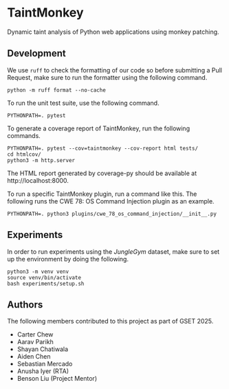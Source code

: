 # TaintMonkey
Dynamic taint analysis of Python web applications using monkey patching.

## Development
We use `ruff` to check the formatting of our code so before submitting a Pull Request, make sure to run the formatter using the following command.

```
python -m ruff format --no-cache
```

To run the unit test suite, use the following command.

```
PYTHONPATH=. pytest
```

To generate a coverage report of TaintMonkey, run the following commands.

```
PYTHONPATH=. pytest --cov=taintmonkey --cov-report html tests/
cd htmlcov/
python3 -m http.server
```

The HTML report generated by coverage-py should be available at http://localhost:8000.

To run a specific TaintMonkey plugin, run a command like this.
The following runs the CWE 78: OS Command Injection plugin as an example.

```
PYTHONPATH=. python3 plugins/cwe_78_os_command_injection/__init__.py
```

## Experiments
In order to run experiments using the *JungleGym* dataset, make sure to set up the environment by doing the following.

```
python3 -m venv venv
source venv/bin/activate
bash experiments/setup.sh
```

## Authors
The following members contributed to this project as part of GSET 2025.
 
- Carter Chew
- Aarav Parikh
- Shayan Chatiwala
- Aiden Chen
- Sebastian Mercado
- Anusha Iyer (RTA)
- Benson Liu (Project Mentor)